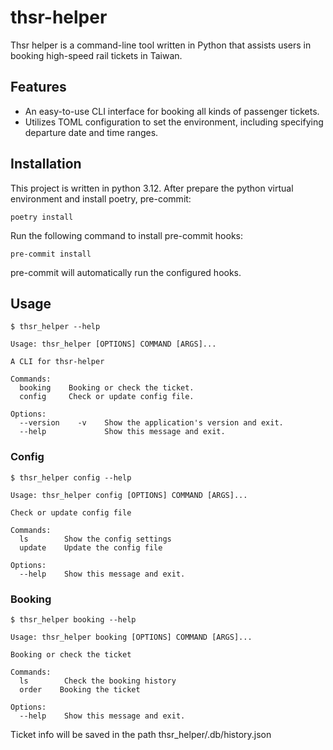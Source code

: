 # thsr-helper
Thsr helper is a command-line tool written in Python that assists users in booking high-speed rail tickets in Taiwan.

## Features
- An easy-to-use CLI interface for booking all kinds of passenger tickets.
- Utilizes TOML configuration to set the environment, including specifying departure date and time ranges.

## Installation
This project is written in python 3.12.
After prepare the python virtual environment and install poetry, pre-commit:
```
poetry install
```

Run the following command to install pre-commit hooks:
```
pre-commit install
```
pre-commit will automatically run the configured hooks.

## Usage

```
$ thsr_helper --help

Usage: thsr_helper [OPTIONS] COMMAND [ARGS]...

A CLI for thsr-helper

Commands:
  booking    Booking or check the ticket.
  config     Check or update config file.

Options:
  --version    -v    Show the application's version and exit.
  --help             Show this message and exit.
```

### Config

```
$ thsr_helper config --help

Usage: thsr_helper config [OPTIONS] COMMAND [ARGS]...

Check or update config file

Commands:
  ls        Show the config settings
  update    Update the config file

Options:
  --help    Show this message and exit.
```

### Booking

```
$ thsr_helper booking --help

Usage: thsr_helper booking [OPTIONS] COMMAND [ARGS]...

Booking or check the ticket

Commands:
  ls        Check the booking history
  order    Booking the ticket

Options:
  --help    Show this message and exit.
```

Ticket info will be saved in the path thsr_helper/.db/history.json